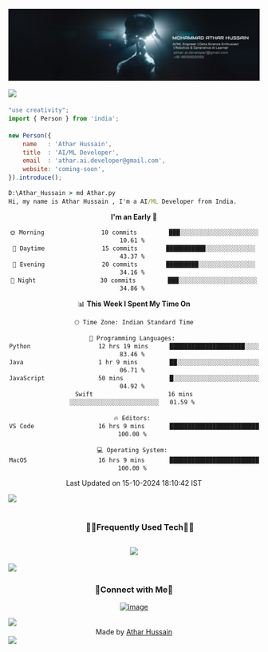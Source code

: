 ![logo](https://github.com/AtharHussain-Ai/AtharHussain-Ai/blob/main/gitbackground.jpg)
<!--
- !! Thank you for keeping this sign !!
- Original Creation by Deri Kurniawan (Deri-Kurniawan)
- Github Repository: https://github.com/Deri-Kurniawan/Deri-Kurniawan
- ⭐ Don't forget to give a star ⭐
-->

<!--x axis divider-->
<img src="/assets/images/horizontal-divider-gradient.gif">

```js
"use creativity";
import { Person } from 'india';

new Person({
    name   : 'Athar Hussain',
    title  : 'AI/ML Developer',
    email  : 'athar.ai.developer@gmail.com',
    website: 'coming-soon',
}).introduce();
```

```cmd
D:\Athar_Hussain > md Athar.py
Hi, my name is Athar Hussain , I'm a AI/ML Developer from India.
```

<div align="center">

<!--START_SECTION:waka-->
**I'm an Early 🐤** 

```text
🌞 Morning                10 commits         ███░░░░░░░░░░░░░░░░░░░░░░   10.61 % 
🌆 Daytime                15 commits        ███████████░░░░░░░░░░░░░░   43.37 % 
🌃 Evening                20 commits        █████████░░░░░░░░░░░░░░░░   34.16 % 
🌙 Night                  30 commits         ███░░░░░░░░░░░░░░░░░░░░░░   34.86 % 
```


📊 **This Week I Spent My Time On** 

```text
🕑︎ Time Zone: Indian Standard Time

💬 Programming Languages: 
Python                   12 hrs 19 mins      █████████████████████░░░░   83.46 % 
Java                     1 hr 9 mins         ██░░░░░░░░░░░░░░░░░░░░░░░   06.71 % 
JavaScript               50 mins             █░░░░░░░░░░░░░░░░░░░░░░░░   04.92 % 
Swift                     16 mins             ░░░░░░░░░░░░░░░░░░░░░░░░░   01.59 % 

🔥 Editors: 
VS Code                  16 hrs 9 mins       █████████████████████████   100.00 % 

💻 Operating System: 
MacOS                    16 hrs 9 mins       █████████████████████████   100.00 % 
```


 Last Updated on 15-10-2024 18:10:42 IST
<!--END_SECTION:waka-->
  
</div>

<!--x axis divider-->
<img src="/assets/images/horizontal-divider-gradient.gif">

<!--h1 without bottom border-->
<div id="user-content-toc">
  <ul align="center">
    <summary><h3 style="display: inline-block">🧑‍💻Frequently Used Tech🧑‍💻</h3></summary>
  </ul>
</div>
<!--tech stack icons-->
<p align="center">
<a href="https://skillicons.dev">
<img src="https://skillicons.dev/icons?i=python,tensorflow,css,docker,js,mysql,notion,opencv,swift,vscode,xd,java,html,github,git,photoshop,ai,flask&perline=3" />
</a>
</p>

<!--x axis divider-->
<img src="/assets/images/horizontal-divider-gradient.gif">

<h3 align="center">🤝Connect with Me🤝</h3>
<div align="center">

[![image](https://img.shields.io/badge/LinkedIn-0077B5?style=for-the-badge&logo=linkedin&logoColor=white)](https://www.linkedin.com/in/mohammad-athar-hussain-7a589a327/)

  
</div>

<!--x axis divider-->
<img src="/assets/images/horizontal-divider-gradient.gif">
<div align="center">
    Made by <a href="https://github.com/AtharHussain-Ai?tab=repositories" target="_blank">Athar Hussain</a>
</div>

<!--x axis divider-->
<img src="/assets/images/horizontal-divider-gradient.gif">
